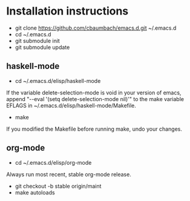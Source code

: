 Installation instructions
=========================

* git clone https://github.com/cbaumbach/emacs.d.git ~/.emacs.d
* cd ~/.emacs.d
* git submodule init
* git submodule update

haskell-mode
------------
* cd ~/.emacs.d/elisp/haskell-mode

If the variable delete-selection-mode is void in your version of
emacs, append "--eval '(setq delete-selection-mode nil)'" to the
make variable EFLAGS in ~/.emacs.d/elisp/haskell-mode/Makefile.

* make

If you modified the Makefile before running make, undo your changes.

org-mode
--------
* cd ~/.emacs.d/elisp/org-mode

Always run most recent, stable org-mode release.

* git checkout -b stable origin/maint
* make autoloads
